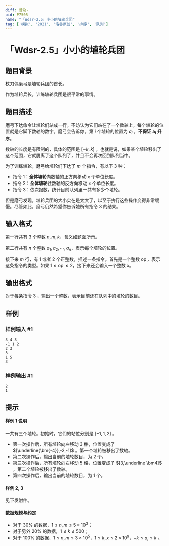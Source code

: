 ```yaml
---
diff: 普及-
pid: P7505
name: "「Wdsr-2.5」小小的埴轮兵团"
tag: ['模拟', '2021', '洛谷原创', '排序', '队列']
---
```

# 「Wdsr-2.5」小小的埴轮兵团
## 题目背景

杖刀偶磨弓是埴轮兵团的首长。

作为埴轮兵长，训练埴轮兵团是很平常的事情。
## 题目描述

磨弓下达命令让埴轮们站成一行。不妨认为它们站在了一个数轴上，每个埴轮的位置就是它脚下数轴的数字。磨弓会告诉你，第 $i$ 个埴轮的位置为 $a_i$ 。**不保证** $\bm {a_i}$ **升序**。

数轴的长度是有限制的，具体的范围是 $[-k,k]$ 。也就是说，如果某个埴轮移出了这个范围，它就脱离了这个队列了，并且不会再次回到队列当中。

为了训练埴轮，磨弓给埴轮们下达了 $m$ 个指令，有以下 3 种：

- 指令 1：**全体埴轮**向数轴的正方向移动 $x$ 个单位长度。
- 指令 2：**全体埴轮**往数轴的反方向移动 $x$ 个单位长度。
- 指令 3：依次报数，统计目前队列里一共有多少个埴轮。

但是磨弓发现，埴轮兵团的大小实在是太大了，以至于执行这些操作变得非常缓慢。尽管如此，磨弓仍然希望你告诉她所有指令 3 的结果。
## 输入格式

第一行共有 $3$ 个整数 $n, m, k$，含义如题面所示。

第二行共有 $n$ 个整数 $a_1, a_2, \cdots, a_n$，表示每个埴轮的位置。

接下来 $m$ 行，有 $1$ 或者 $2$ 个正整数，描述一条指令。首先是一个整数 $\operatorname{op}$，表示这条指令的类型。如果 $1 \leq \operatorname{op} \leq 2$，接下来还会输入一个整数 $x$。
## 输出格式

对于每条指令 3 ，输出一个整数，表示目前还在队列中的埴轮的数目。
## 样例

### 样例输入 #1
```
3 4 3
-1 1 2
2 3
3
1 5
3
```
### 样例输出 #1
```
2
1
```
## 提示

#### 样例 1 说明

一共有三个埴轮。初始时，它们的站位分别是 $[-1,1,2]$ 。

- 第一次操作后，所有埴轮向左移动 $3$ 格，位置变成了  $[\underline{\bm{-4}},-2,-1]$ 。第一个埴轮被移出了数轴。
- 第二次操作后，输出当前的埴轮数目，为 $2$ 个。
- 第三次操作后，所有埴轮向右移动 $5$ 格，位置变成了 $[3,\underline \bm4]$ ，第二个埴轮被移出了数轴。
- 第四次操作后，输出当前的埴轮数目，为 $1$ 个。

#### 样例 2, 3

见下发附件。

#### 数据规模与约定

- 对于 $30\%$ 的数据，$1 \leq n, m \leq 5\times 10^3$；
- 对于另外 $20\%$ 的数据，$1\le k\le 500$；
- 对于 $100\%$ 的数据，$1 \leq n, m \leq 3\times 10^5$，$1 \leq k, x \leq 2 \times 10^9$，$-k \le a_i \le k$ 。
